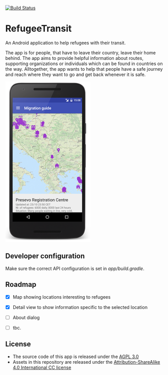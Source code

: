 [![Build Status](https://snap-ci.com/refugeehackathon/refugeetransit-android/branch/master/build_image)](https://snap-ci.com/refugeehackathon/refugeetransit-android/branch/master)

# RefugeeTransit

An Android application to help refugees with their transit.

The app is for people, that have to leave their country, leave their home behind. The app
aims to provide helpful information about routes, supporting organizations or individuals
which can be found in countries on the way. Alltogether, the app wants to help that people
have a safe journey and reach where they want to go and get back whenever it is safe.

![Screenshot of the application][app-screenshot]


## Developer configuration

Make sure the correct API configuration is set in *app/build.gradle*.


## Roadmap

* [x] Map showing locations interesting to refugees
* [x] Detail view to show information specific to the selected location
* [ ] About dialog
* [ ] tbc.


## License

* The source code of this app is released under the [AGPL 3.0][agpl30]
* Assets in this repository are released under the [Attribution-ShareAlike 4.0 International CC license][ccsa40]


[app-screenshot]: https://raw.githubusercontent.com/refugeehackathon/refugeetransit-design/master/press/android/MigrationGuide-Android-500.png
[agpl30]: https://www.gnu.org/licenses/agpl-3.0.html
[ccsa40]: http://creativecommons.org/licenses/by-sa/4.0/
